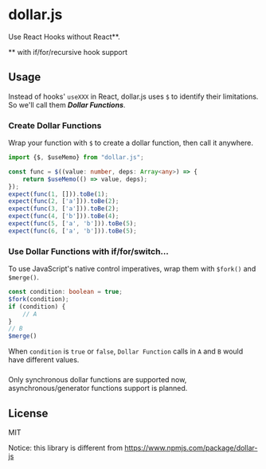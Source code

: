 # dollar.js

Use React Hooks without React**.

** with if/for/recursive hook support

## Usage

Instead of hooks' `useXXX` in React, dollar.js uses `$` to identify their limitations.
So we'll call them ***Dollar Functions***.

### Create Dollar Functions

Wrap your function with `$` to create a dollar function, then call it anywhere.

```typescript
import {$, $useMemo} from "dollar.js";

const func = $((value: number, deps: Array<any>) => {
    return $useMemo(() => value, deps);
});
expect(func(1, [])).toBe(1);
expect(func(2, ['a'])).toBe(2);
expect(func(3, ['a'])).toBe(2);
expect(func(4, ['b'])).toBe(4);
expect(func(5, ['a', 'b'])).toBe(5);
expect(func(6, ['a', 'b'])).toBe(5);
```

### Use Dollar Functions with if/for/switch...

To use JavaScript's native control imperatives, wrap them with `$fork()` and `$merge()`.

```typescript
const condition: boolean = true;
$fork(condition);
if (condition) {
    // A
}
// B
$merge()
```

When `condition` is `true` or `false`, `Dollar Function` calls in `A` and `B` would have different values.

###        

Only synchronous dollar functions are supported now, asynchronous/generator functions support is planned.

## License

MIT

Notice: this library is different from https://www.npmjs.com/package/dollar-js